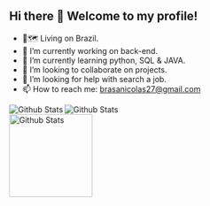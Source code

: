 ## Hi there 👋          Welcome to my profile!

- 📍🗺️ Living on Brazil.
- 🔭 I’m currently working on back-end.
- 🌱 I’m currently learning python, SQL & JAVA.
- 👯 I’m looking to collaborate on projects.
- 🤔 I’m looking for help with search a job.
- 📫 How to reach me: brasanicolas27@gmail.com

<div class="stats">
  <tr>
    <td>
      <img
        align="left"
        src="https://github-readme-stats.vercel.app/api?username=Nickyase&theme=dark&hide_border=false&include_all_commits=true"
        alt="Github Stats"
      />
    </td>
    <td>
      <img
        align="left"
        src="https://github-readme-stats.vercel.app/api/top-langs/?username=Nickyase&theme=dark&hide_border=false&include_all_commits=true&count_private=true&layout=compact"
        alt="Github Stats"
      />
    </td>
    <td>
      <br />
      <img
        align="left"
        height="150px"
        src="https://github-readme-streak-stats.herokuapp.com/?user=Nickyase&theme=dark&hide_border=false"
        alt="Github Stats"
      />
    </td>
  </tr>
</div>

